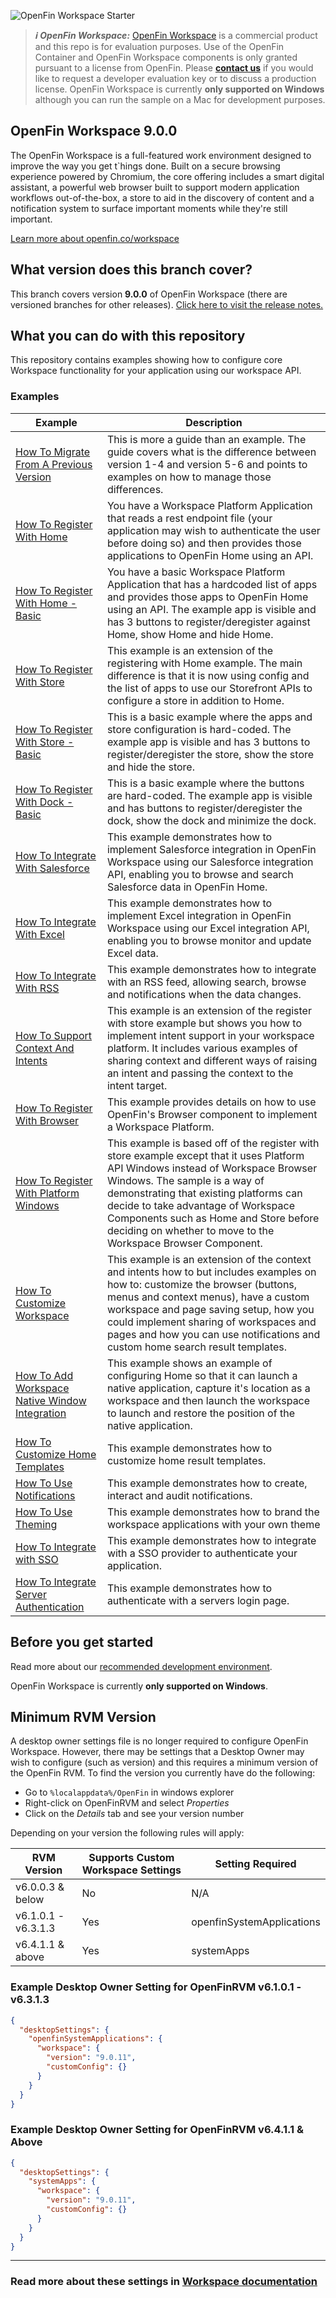 ![OpenFin Workspace Starter](./assets/OpenFin-Workspace-Starter.png)

> **_:information_source: OpenFin Workspace:_** [OpenFin Workspace](https://www.openfin.co/workspace/) is a commercial product and this repo is for evaluation purposes. Use of the OpenFin Container and OpenFin Workspace components is only granted pursuant to a license from OpenFin. Please [**contact us**](https://www.openfin.co/workspace/poc/) if you would like to request a developer evaluation key or to discuss a production license.
> OpenFin Workspace is currently **only supported on Windows** although you can run the sample on a Mac for development purposes.

## OpenFin Workspace 9.0.0

The OpenFin Workspace is a full-featured work environment designed to improve the way you get t`hings done. Built on a secure browsing experience powered by Chromium, the core offering includes a smart digital assistant, a powerful web browser built to support modern application workflows out-of-the-box, a store to aid in the discovery of content and a notification system to surface important moments while they're still important.

[Learn more about openfin.co/workspace](https://www.openfin.co/workspace/)

## What version does this branch cover?

This branch covers version **9.0.0** of OpenFin Workspace (there are versioned branches for other releases). [Click here to visit the release notes.](https://developer.openfin.co/versions/?product=Runtime#/?product=Workspace&sub-product=Workspace&version=9.0.9)

## What you can do with this repository

This repository contains examples showing how to configure core Workspace functionality for your application using our workspace API.

### Examples

| Example                                                                                        | Description                                                                                                                                                                                                                                                                                                                                                 |
| ---------------------------------------------------------------------------------------------- | ----------------------------------------------------------------------------------------------------------------------------------------------------------------------------------------------------------------------------------------------------------------------------------------------------------------------------------------------------------- |
| [How To Migrate From A Previous Version](./how-to/migrate-from-a-previous-version)             | This is more a guide than an example. The guide covers what is the difference between version 1-4 and version 5-6 and points to examples on how to manage those differences.                                                                                                                                                                                |
| [How To Register With Home](./how-to/register-with-home)                                       | You have a Workspace Platform Application that reads a rest endpoint file (your application may wish to authenticate the user before doing so) and then provides those applications to OpenFin Home using an API.                                                                                                                                           |
| [How To Register With Home - Basic](./how-to/register-with-home-basic)                         | You have a basic Workspace Platform Application that has a hardcoded list of apps and provides those apps to OpenFin Home using an API. The example app is visible and has 3 buttons to register/deregister against Home, show Home and hide Home.                                                                                                          |
| [How To Register With Store](./how-to/register-with-store)                                     | This example is an extension of the registering with Home example. The main difference is that it is now using config and the list of apps to use our Storefront APIs to configure a store in addition to Home.                                                                                                                                             |
| [How To Register With Store - Basic](./how-to/register-with-store-basic)                       | This is a basic example where the apps and store configuration is hard-coded. The example app is visible and has 3 buttons to register/deregister the store, show the store and hide the store.                                                                                                                                                             |
| [How To Register With Dock - Basic](./how-to/register-with-dock-basic)                         | This is a basic example where the buttons are hard-coded. The example app is visible and has buttons to register/deregister the dock, show the dock and minimize the dock.                                                                                                                                                                                  |
| [How To Integrate With Salesforce](./how-to/integrate-with-salesforce)                         | This example demonstrates how to implement Salesforce integration in OpenFin Workspace using our Salesforce integration API, enabling you to browse and search Salesforce data in OpenFin Home.                                                                                                                                                             |
| [How To Integrate With Excel](./how-to/integrate-with-excel)                                   | This example demonstrates how to implement Excel integration in OpenFin Workspace using our Excel integration API, enabling you to browse monitor and update Excel data.                                                                                                                                                                                    |
| [How To Integrate With RSS](./how-to/integrate-with-rss)                                       | This example demonstrates how to integrate with an RSS feed, allowing search, browse and notifications when the data changes.                                                                                                                                                                                                                               |
| [How To Support Context And Intents](./how-to/support-context-and-intents)                     | This example is an extension of the register with store example but shows you how to implement intent support in your workspace platform. It includes various examples of sharing context and different ways of raising an intent and passing the context to the intent target.                                                                             |
| [How To Register With Browser](./how-to/register-with-browser)                                 | This example provides details on how to use OpenFin's Browser component to implement a Workspace Platform.                                                                                                                                                                                                                                                  |
| [How To Register With Platform Windows](./how-to/register-with-platform-windows)               | This example is based off of the register with store example except that it uses Platform API Windows instead of Workspace Browser Windows. The sample is a way of demonstrating that existing platforms can decide to take advantage of Workspace Components such as Home and Store before deciding on whether to move to the Workspace Browser Component. |
| [How To Customize Workspace](./how-to/customize-workspace)                                     | This example is an extension of the context and intents how to but includes examples on how to: customize the browser (buttons, menus and context menus), have a custom workspace and page saving setup, how you could implement sharing of workspaces and pages and how you can use notifications and custom home search result templates.                 |
| [How To Add Workspace Native Window Integration](./how-to/workspace-native-window-integration) | This example shows an example of configuring Home so that it can launch a native application, capture it's location as a workspace and then launch the workspace to launch and restore the position of the native application.                                                                                                                              |
| [How To Customize Home Templates](./how-to/customize-home-templates)                           | This example demonstrates how to customize home result templates.                                                                                                                                                                                                                                                                                           |
| [How To Use Notifications](./how-to/use-notifications)                                         | This example demonstrates how to create, interact and audit notifications.                                                                                                                                                                                                                                                                                  |
| [How To Use Theming](./how-to/use-theming)                                                     | This example demonstrates how to brand the workspace applications with your own theme                                                                                                                                                                                                                                                                       |
| [How To Integrate with SSO](./how-to/integrate-with-sso)                                       | This example demonstrates how to integrate with a SSO provider to authenticate your application.                                                                                                                                                                                                                                                            |
| [How To Integrate Server Authentication](./how-to/integrate-server-authentication)             | This example demonstrates how to authenticate with a servers login page.                                                                                                                                                                                                                                                                                    |

## Before you get started

Read more about our [recommended development environment](https://developers.openfin.co/of-docs/docs/set-up-your-dev-environment).

OpenFin Workspace is currently **only supported on Windows**.

## Minimum RVM Version

A desktop owner settings file is no longer required to configure OpenFin Workspace. However, there may be settings that a Desktop Owner may wish to configure (such as version) and this requires a minimum version of the OpenFin RVM. To find the version you currently have do the following:

- Go to `%localappdata%/OpenFin` in windows explorer
- Right-click on OpenFinRVM and select _Properties_
- Click on the _Details_ tab and see your version number

Depending on your version the following rules will apply:

| RVM Version         | Supports Custom Workspace Settings | Setting Required          |
| ------------------- | ---------------------------------- | ------------------------- |
| v6.0.0.3 & below    | No                                 | N/A                       |
| v6.1.0.1 - v6.3.1.3 | Yes                                | openfinSystemApplications |
| v6.4.1.1 & above    | Yes                                | systemApps                |

### Example Desktop Owner Setting for OpenFinRVM v6.1.0.1 - v6.3.1.3

```json
{
  "desktopSettings": {
    "openfinSystemApplications": {
      "workspace": {
        "version": "9.0.11",
        "customConfig": {}
      }
    }
  }
}
```

### Example Desktop Owner Setting for OpenFinRVM v6.4.1.1 & Above

```json
{
  "desktopSettings": {
    "systemApps": {
      "workspace": {
        "version": "9.0.11",
        "customConfig": {}
      }
    }
  }
}
```

---

### Read more about these settings in [Workspace documentation](https://developers.openfin.co/of-docs/docs/workspace-override-options)
